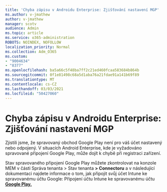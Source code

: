 ```yaml
---
title: 'Chyba zápisu v Androidu Enterprise: Zjišťování nastavení MGP'
ms.author: v-jmathew
author: v-jmathew
manager: scotv
audience: Admin
ms.topic: article
ms.service: o365-administration
ROBOTS: NOINDEX, NOFOLLOW
localization_priority: Normal
ms.collection: Adm_O365
ms.custom:
- "9004634"
- "8377"
ms.openlocfilehash: ba5a66c5f48ba7ff2c21ed460fcaa583684b864b
ms.sourcegitcommit: 0f1e81498c68a5d1aba76a21fdae91a141b69f89
ms.translationtype: MT
ms.contentlocale: cs-CZ
ms.lasthandoff: 03/03/2021
ms.locfileid: "50427060"
---
```

# <a name="android-enterprise-enrollment-error-mgp-set-up-detection"></a>Chyba zápisu v Androidu Enterprise: Zjišťování nastavení MGP

Zjistili jsme, že spravovaný obchod Google Play není pro váš účet nastavený nebo odpojený. V situacích Android Enterprise, kde je vyžadováno spravované připojení Google Play, může dojít k chybě při registraci zařízení.

Stav spravovaného připojení Google Play můžete zkontrolovat na konzole MEM v části Správa tenanta > Stav tenanta **> Connectoru** a v následující dokumentaci najdete informace o tom, jak připojit svůj účet Intune ke spravovanému účtu Google: Připojení účtu Intune ke spravovanému účtu **[Google Play.](https://docs.microsoft.com/mem/intune/enrollment/connect-intune-android-enterprise)**
